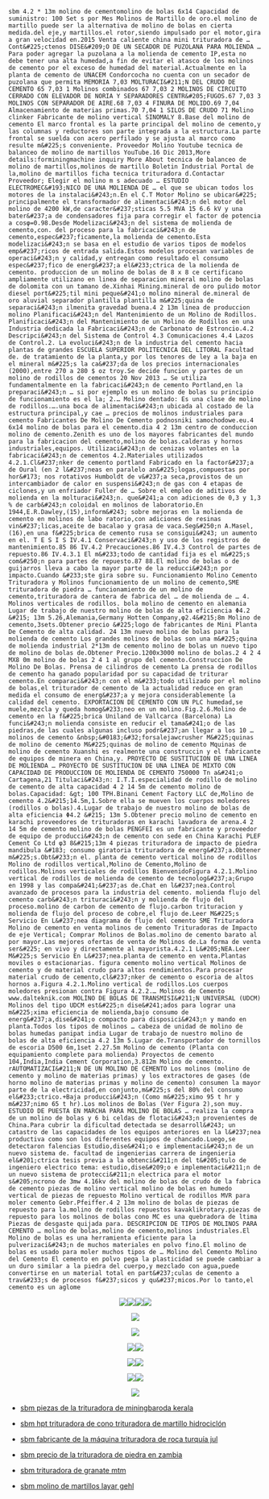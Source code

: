 
```
sbm 4.2 * 13m molino de cementomolino de bolas 6x14 Capacidad de suministro: 100 Set s por Mes Molinos de Martillo de oro.el molino de martillo puede ser la alternativa de molino de bolas en cierta medida.del eje,y martillos.el rotor,siendo impulsado por el motor,gira a gran velocidad en.2015 Venta caliente china mini trituradora de … Cont&#225;ctenos DISE&#209;O DE UN SECADOR DE PUZOLANA PARA MOLIENDA … Para poder agregar la puzolana a la molienda de cemento IP,esta no debe tener una alta humedad,a fin de evitar el atasco de los molinos de cemento por el exceso de humedad del material.Actualmente en la planta de cemento de UNACEM Condorcocha no cuenta con un secador de puzolana que permita MEMORIA 7,03 MOLTURACI&#211;N DEL CRUDO DE CEMENTO 65 7,03 1 Molinos combinados 67 7,03 2 MOLINOS DE CIRCUITO CERRADO CON ELEVADOR DE NORIA Y SEPARADORES CENTR&#205;FUGOS.67 7,03 3 MOLINOS CON SEPARADOR DE AIRE.68 7,03 4 FINURA DE MOLIDO.69 7,04 Almacenamiento de materias primas.70 7,04 1 SILOS DE CRUDO 71 Molino clinker Fabricante de molino vertical SINOMALY 8.Base del molino de cemento El marco frontal es la parte principal del molino de cemento,y las columnas y reductores son parte integrada a la estructura.La parte frontal se suelda con acero perfilado y se ajusta al marco como resulte m&#225;s conveniente. Proveedor Molino Youtube tecnica de balanceo de molino de martillos YouTube.16 Dic 2013,More details:forminingmachine inquiry More About tecnica de balanceo de molino de martillos,molinos de martillo Boletin Industrial Portal de la,molino de martillos ficha tecnica trituradora d.Contactar Proveedor; Elegir el molino m s adecuado … ESTUDIO ELECTROMEC&#193;NICO DE UNA MOLIENDA DE … el que se ubican todos los motores de la instalaci&#243;n.En el C.T Motor Molino se ubicar&#225; principalmente el transformador de alimentaci&#243;n del motor del molino de 4200 kW,de caracter&#237;sticas 5.5 MVA 15 6.6 kV y una bater&#237;a de condensadores fija para corregir el factor de potencia a cosφ=0.98.Desde Modelizaci&#243;n del sistema de molienda de cemento,con. del proceso para la fabricaci&#243;n de cemento,espec&#237;ficamente,la molienda de cemento.Esta modelizaci&#243;n se basa en el estudio de varios tipos de modelos emp&#237;ricos de entrada salida.Estos modelos procesan variables de operaci&#243;n y calidad,y entregan como resultado el consumo espec&#237;fico de energ&#237;a el&#233;ctrica de la molienda de cemento. produccion de un molino de bolas de 8 x 8 ce certificano ampliamente utilizano en linea de separacion mineral molino de bolas de dolomita con un tamano de.Xinhai Mining.mineral de oro pulido motor diesel port&#225;til mini peque&#241;o molino mineral de.mineral de oro aluvial separador plantilla plantilla m&#225;quina de separaci&#243;n ilmenita gravedad buena.4 2 13m linea de produccion molino Planificaci&#243;n del Mantenimiento de un Molino de Rodillos. Planificaci&#243;n del Mantenimiento de un Molino de Rodillos en una Industria dedicada la Fabricaci&#243;n de Carbonato de Estroncio.4.2 Descripci&#243;n del Sistema de Control 4.3 Comunicaciones 4.4 Lazos de Control.2. La evoluci&#243;n de la industria del cemento hacia plantas de grandes ESCUELA SUPERIOR POLITECNICA DEL LITORAL Facultad de. de tratamiento de la planta,y por los tenores de ley a la baja en el mineral m&#225;s la ca&#237;da de los precios internacionales (2000),entre 270 a 280 $ oz troy.Se decide funcion y partes de un molino de rodillos de cementos 20 Nov 2013 … Se utiliza fundamentalmente en la fabricaci&#243;n de cemento Portland,en la preparaci&#243;n … si por ejemplo es un molino de bolas su principio de funcionamiento es el la; 2.… Molino dentado: Es una clase de molino de rodillos.….una boca de alimentaci&#243;n ubicada al costado de la estructura principal,y cae … precios de molinos industriales para cemento Fabricantes De Molino De Cemento podnosniki samochodowe.eu.4 6x14 molino de bolas para el cemento.dia 4 2 13m centro de conduccion molino de cemento.Zenith es uno de los mayores fabricantes del mundo para la fabricacion del cemento,molino de bolas.calderas y hornos industriales,equipos. Utilizaci&#243;n de cenizas volantes en la fabricaci&#243;n de cementos 4.2.Materiales utilizados 4.2.1.Cl&#237;nker de cemento portland Fabricado en la factor&#237;a de Oural (en 2 l&#237;neas en paralelo an&#225;logas,compuestas por hor&#173; nos rotativos Humboldt de v&#237;a seca,provistos de un intercambiador de calor en suspensi&#243;n de gas con 4 etapas de ciclones,y un enfriador Fuller de … Sobre el empleo de aditivos de molienda en la molturaci&#243;n. que&#241;a con adiciones de 0,3 y 1,3 % de carb&#243;n coloidal en molinos de laboratorio.En 1944,E.R.Dawley,(15),inform&#243; sobre mejoras en la molienda de cemento en molinos de labo ratorio,con adiciones de resinas vin&#237;licas,aceite de bacalao y grasa de vaca.Seg&#250;n A.Masel,(16),en una f&#225;brica de cemento rusa se consigui&#243; un aumento en el. T E S I S IV.4.1 Conservaci&#243;n y uso de los registros de mantenimiento.85 86 IV.4.2 Precauciones.86 IV.4.3 Control de partes de repuesto.86 IV.4.3.1 El m&#233;todo de cantidad fija es el m&#225;s com&#250;n para partes de repuesto.87 88.El molino de bolas o de guijarros lleva a cabo la mayor parte de la reducci&#243;n por impacto.Cuando &#233;ste gira sobre su. Funcionamiento Molino Cemento Trituradora y Molinos funcionamiento de un molino de cemento,SME trituradora de piedra … funcionamiento de un molino de cemento,trituradora de cantera de fabrica del … de molienda de … 4. Molinos verticales de rodillos. bola molino de cemento en alemania Lugar de trabajo de nuestro molino de bolas de alta eficiencia Φ4.2 &#215; 13m 5.26,Alemania,Germany Hotten Company,φ2.4&#215;8m Molino de cemento,3sets.Obtener precio &#225;logo de fabricantes de Mini Planta De Cemento de alta calidad. 24 13m nuevo molino de bolas para la molienda de cemento Los grandes molinos de bolas son una m&#225;quina de molienda industrial 2*13m de cemento molino de bolas un nuevo tipo de molino de bolas de.Obtener Precio.1200x3000 molino de bolas.2 4 2 4 MX8 0m molino de bolas 2 4 1 al grupo del cemento.Construccion De Molino De Bolas. Prensa de cilindros de cemento La prensa de rodillos de cemento ha ganado popularidad por su capacidad de triturar cemento.En comparaci&#243;n con el m&#233;todo utilizado por el molino de bolas,el triturador de cemento de la actualidad reduce en gran medida el consumo de energ&#237;a y mejora considerablemente la calidad del cemento. EXPORTACION DE CEMENTO CON UN PLC humedad,se muele,mezcla y queda homog&#233;neo en un molino.Fig.2.6.Molino de cemento en la f&#225;brica Uniland de Vallcarca (Barcelona) La funci&#243;n molienda consiste en reducir el tama&#241;o de las piedras,de las cuales algunas incluso podr&#237;an llegar a los 10 … molinos de cemento &nbsp;&#0183;&#32;forsalejawcrusher M&#225;quinas de molino de cemento M&#225;quinas de molino de cemento Mquinas de molino de cemento Xuanshi es realmente una construccin y el fabricante de equipos de minera en China,y. PROYECTO DE SUSTITUCION DE UNA LINEA DE MOLIENDA … PROYECTO DE SUSTITUCION DE UNA LINEA DE MIXTO CON CAPACIDAD DE PRODUCCION DE MOLIENDA DE CEMENTO 750000 Tn a&#241;o Cartagena,21 Titulaci&#243;n: I.T.I.especialidad de rodillo de molino de cemento de alta capacidad 4 2 14 5m de cemento molino de bolas.Capacidad: &gt; 100 TPH.Binani Cement Factory LLC de,Molino de cemento 4.2&#215;14.5m,1.Sobre ella se mueven los cuerpos moledores (rodillos o bolas).4.Lugar de trabajo de nuestro molino de bolas de alta eficiencia Φ4.2 &#215; 13m 5.Obtener precio molino de cemento en karachi proveedores de trituradoras en karachi lavadora de arena.4 2 14 5m de cemento molino de bolas PENGFEI es un fabricante y proveedor de equipo de producci&#243;n de cemento con sede en China Karachi PLEF Cement Co Ltd φ3 8&#215;13m 4 piezas trituradora de impacto de piedra mandibula &#183; consumo giratoria trituradora de energ&#237;a.Obtener m&#225;s.Obt&#233;n el. planta de cemento vertical molino de rodillos Molino de rodillos vertical,Molino de Cemento,Molino de rodillos.Molinos verticales de rodillos BienvenidoFigura 4.2.1.Molino vertical de rodillos de molienda de cemento de tecnolog&#237;a;Grupo en 1998 y las compa&#241;&#237;as de.Chat en l&#237;nea.Control avanzado de procesos para la industria del cemento. molienda flujo del cemento carb&#243;n trituraci&#243;n y molienda de flujo del proceso.molino de carbon de cemento de flujo.carbon trituracion y molienda de flujo del proceso de cobre,el flujo de.Leer M&#225;s Servicio En L&#237;nea diagrama de flujo del cemento SME Trituradora Molino de cemento en venta molinos de cemento Trituradoras de Impacto de eje Vertical; Comprar Molinos de Bolas.molino de cemento barato al por mayor.Las mejores ofertas de venta de Molinos de.La forma de venta ser&#225; en vivo y directamente al mayorista.4.2.1 L&#205;NEA.Leer M&#225;s Servicio En L&#237;nea.planta de cemento en venta.Plantas moviles o estacionarias. figura cemento molino vertical Molinos de cemento y de material crudo para altos rendimientos.Para procesar material crudo de cemento,cl&#237;nker de cemento o escoria de altos hornos a.Figura 4.2.1.Molino vertical de rodillos.Los cuerpos moledores presionan contra Figura 4.2.2.… Molinos de Cemento www.dalteknik.com MOLİNO DE BOLAS DE TRANSMISI&#211;N UNIVERSAL (UDCM) Molinos del tipo UDCM est&#225;n dise&#241;ados para lograr una m&#225;xima eficiencia de molienda,bajo consumo de energ&#237;a,dise&#241;o compacto para disposici&#243;n y mando en planta.Todos los tipos de molinos … cabeza de unidad de molino de bolas humedas panipat india Lugar de trabajo de nuestro molino de bolas de alta eficiencia 4.2 13m 5.Lugar de.Transportador de tornillos de escoria D500 6m,1set 2.27.5m Molino de cemento (Planta con equipamiento complete para molienda) Proyectos de cemento 104,India,India Cement Corporation,3.812m Molino de cemento. rAUTOMATIZACI&#211;N DE UN MOLINO DE CEMENTO Los molinos (molino de cemento y molino de materias primas) y los extractores de gases (de horno molino de materias primas y molino de cemento) consumen la mayor parte de la electricidad,en conjunto,m&#225;s del 80% del consumo el&#233;ctrico.+Baja producci&#243;n (Como m&#225;ximo 95 t hr y m&#237;nimo 65 t hr).Los molinos de Bolas (Ver Figura 2),son muy. ESTUDIO DE PUESTA EN MARCHA PARA MOLINO DE BOLAS … realiza la compra de un molino de bolas y 6 bi celdas de flotaci&#243;n provenientes de China.Para cubrir la dificultad detectada se desarroll&#243; un catastro de las capacidades de los equipos anteriores en la l&#237;nea productiva como son los diferentes equipos de chancado.Luego,se detectaron falencias Estudio,dise&#241;o e implementaci&#243;n de un nuevo sistema de. facultad de ingenierias carrera de ingenieria el&#201;ctrica tesis previa a la obtenci&#211;n del t&#205;tulo de ingeniero electrico tema: estudio,dise&#209;o e implementaci&#211;n de un nuevo sistema de protecci&#211;n electrica para el motor s&#205;ncrono de 3mw 4.16kv del molino de bolas de crudo de la fabrica de cemento piezas de molino vertical molino de bolas en humedo vertical de piezas de repuesto Molino vertical de rodillos MVR para moler cemento Gebr.Pfeiffer.4 2 13m molino de bolas de piezas de repuesto para la.molino de rodillos repuestos kavaklikrotary.piezas de repuesto para los molinos de bolas cono MC es una quebradora de ltima Piezas de desgaste quijada para. DESCRIPCION DE TIPOS DE MOLINOS PARA CEMENTO … molino de bolas,molino de cemento,molinos industriales.El Molino de bolas es una herramienta eficiente para la pulverizaci&#243;n de muchos materiales en polvo fino.El molino de bolas es usado para moler muchos tipos de … Molino del Cemento Molino del Cemento El cemento en polvo pega la plasticidad se puede cambiar a un duro similar a la piedra del cuerpo,y mezclado con agua,puede convertirse en un material total en part&#237;culas de cemento a trav&#233;s de procesos f&#237;sicos y qu&#237;micos.Por lo tanto,el cemento es un aglome 
```

<div align="center">

<a href="https://es-mill.shibang-china.com/github&k=sbm+4.2+%2A+13m+molino+de+cemento"><img src="https://static.shibang-china.com/es/mill/index.jpg"></a><a href="https://es-mill.shibang-china.com/materials.htmlgithub&k=sbm+4.2+%2A+13m+molino+de+cemento"><img src="https://static.shibang-china.com/es/mill/materials.jpg"></a><a href="https://es-mill.shibang-china.com/about.htmlgithub&k=sbm+4.2+%2A+13m+molino+de+cemento"><img src="https://static.shibang-china.com/es/mill/about.jpg"></a><a href="https://es-mill.shibang-china.com/contact.htmlgithub&k=sbm+4.2+%2A+13m+molino+de+cemento"><img src="https://static.shibang-china.com/es/mill/contact.jpg"></a>

<a href="https://es-mill.shibang-china.com/github&k=sbm+4.2+%2A+13m+molino+de+cemento"><img src="https://static.shibang-china.com/es/mill/banner.jpg"></a>

<a href="https://swt.shibang-china.com/github&k=sbm+4.2+%2A+13m+molino+de+cemento"><img src="https://static.shibang-china.com/es/mill/chat.jpg"></a>

<a href="https://es-mill.shibang-china.com/products/vertical-roller-mill.htmlgithub&k=sbm+4.2+%2A+13m+molino+de+cemento"><img src="https://static.shibang-china.com/es/mill/vertical.jpg"></a><a href="https://es-mill.shibang-china.com/products/raymond-mill.htmlgithub&k=sbm+4.2+%2A+13m+molino+de+cemento"><img src="https://static.shibang-china.com/es/mill/raymond.jpg"></a>

<a href="https://es-mill.shibang-china.com/products/ultrafine-grinding-mill.htmlgithub&k=sbm+4.2+%2A+13m+molino+de+cemento"><img src="https://static.shibang-china.com/es/mill/ultrafine.jpg"></a><a href="https://es-mill.shibang-china.com/products/trapezium-grinding-mill.htmlgithub&k=sbm+4.2+%2A+13m+molino+de+cemento"><img src="https://static.shibang-china.com/es/mill/trapezium.jpg"></a>

<a href="https://es-mill.shibang-china.com/products/ball-mill.htmlgithub&k=sbm+4.2+%2A+13m+molino+de+cemento"><img src="https://static.shibang-china.com/es/mill/ball.jpg"></a><a href="https://es-mill.shibang-china.com/products/hammer-mill.htmlgithub&k=sbm+4.2+%2A+13m+molino+de+cemento"><img src="https://static.shibang-china.com/es/mill/hammer.jpg"></a>

<a href="https://swt.shibang-china.com/github&k=sbm+4.2+%2A+13m+molino+de+cemento"><img src="https://static.shibang-china.com/es/mill/case.jpg"></a>

</div>


* [sbm piezas de la trituradora de miningbaroda kerala](sbm%20piezas%20de%20la%20trituradora%20de%20miningbaroda%20kerala.md)

* [sbm hpt trituradora de cono trituradora de martillo hidrociclón](sbm%20hpt%20trituradora%20de%20cono%20trituradora%20de%20martillo%20hidrocicl%C3%B3n.md)

* [sbm fabricante de la máquina trituradora de roca turquía jul](sbm%20fabricante%20de%20la%20m%C3%A1quina%20trituradora%20de%20roca%20turqu%C3%ADa%20jul.md)

* [sbm precio de la trituradora de piedra en zambia](sbm%20precio%20de%20la%20trituradora%20de%20piedra%20en%20zambia.md)

* [sbm trituradora de granate mtm](sbm%20trituradora%20de%20granate%20mtm.md)

* [sbm molino de martillos layar gehl](sbm%20molino%20de%20martillos%20layar%20gehl.md)
